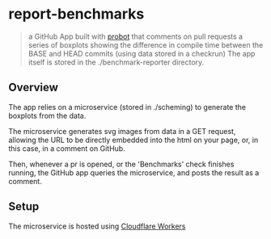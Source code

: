 # report-benchmarks

> a GitHub App built with [probot](https://github.com/probot/probot) that comments on pull requests a series of boxplots showing the difference in compile time between the BASE and HEAD commits (using data stored in a checkrun)
The app itself is stored in the ./benchmark-reporter directory.
## Overview

The app relies on a microservice (stored in ./scheming) to generate the boxplots from the data.

The microservice generates svg images from data in a GET request, allowing the URL to be directly embedded into the html on your page, or, in this case, in a comment on GitHub.

Then, whenever a pr is opened, or the 'Benchmarks' check finishes running, the GitHub app queries the microservice, and posts the result as a comment.

## Setup
The microservice is hosted using [Cloudflare Workers](https://workers.cloudflare.com/)
